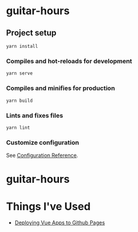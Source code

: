 # guitar-hours

## Project setup
```
yarn install
```

### Compiles and hot-reloads for development
```
yarn serve
```

### Compiles and minifies for production
```
yarn build
```

### Lints and fixes files
```
yarn lint
```

### Customize configuration
See [Configuration Reference](https://cli.vuejs.org/config/).
# guitar-hours

# Things I've Used
- [Deploying Vue Apps to Github Pages](https://medium.com/swlh/deploy-vue-app-to-github-pages-2ada48d7397e)